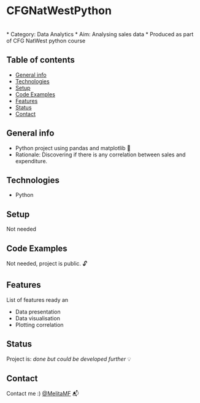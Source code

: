 # CFGNatWestPython
<br>
* Category: Data Analytics
* Aim: Analysing sales data
* Produced as part of CFG NatWest python course
<br> 

## Table of contents
* [General info](#general-info)
* [Technologies](#technologies)
* [Setup](#setup)
* [Code Examples](#code-examples)
* [Features](#features)
* [Status](#status)
* [Contact](#contact)

## General info
* Python project using pandas and matplotlib 🐼
* Rationale: Discovering if there is any correlation between sales and expenditure.

## Technologies
* Python

## Setup
Not needed

## Code Examples
Not needed, project is public. :unlock:

## Features
List of features ready an
* Data presentation
* Data visualisation
* Plotting correlation

## Status
Project is: _done but could be developed further_ :bulb:

## Contact
Contact me :) [@MelitaMF](https://github.com/MelitaMF) :mailbox_with_mail:
